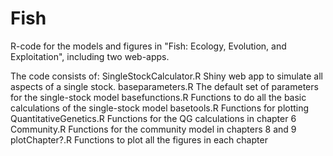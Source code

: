 # Fish
R-code for the models and figures in "Fish: Ecology, Evolution, and Exploitation", including two web-apps.

The code consists of:
 SingleStockCalculator.R  Shiny web app to simulate all aspects of a single stock.
 baseparameters.R         The default set of parameters for the single-stock model
 basefunctions.R          Functions to do all the basic calculations of the single-stock model
 basetools.R              Functions for plotting
 QuantitativeGenetics.R   Functions for the QG calculations in chapter 6
 Community.R              Functions for the community model in chapters 8 and 9
 plotChapter?.R           Functions to plot all the figures in each chapter
